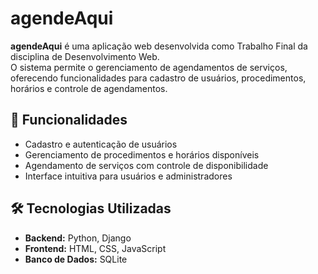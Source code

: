 # agendeAqui

**agendeAqui** é uma aplicação web desenvolvida como Trabalho Final da disciplina de Desenvolvimento Web.  
O sistema permite o gerenciamento de agendamentos de serviços, oferecendo funcionalidades para cadastro de usuários, procedimentos, horários e controle de agendamentos.

## 📌 Funcionalidades

- Cadastro e autenticação de usuários
- Gerenciamento de procedimentos e horários disponíveis
- Agendamento de serviços com controle de disponibilidade
- Interface intuitiva para usuários e administradores

## 🛠️ Tecnologias Utilizadas

- **Backend:** Python, Django
- **Frontend:** HTML, CSS, JavaScript
- **Banco de Dados:** SQLite
